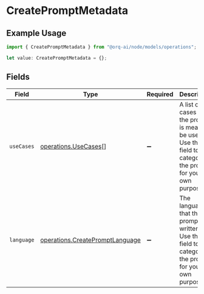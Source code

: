 # CreatePromptMetadata

## Example Usage

```typescript
import { CreatePromptMetadata } from "@orq-ai/node/models/operations";

let value: CreatePromptMetadata = {};
```

## Fields

| Field                                                                                                                     | Type                                                                                                                      | Required                                                                                                                  | Description                                                                                                               |
| ------------------------------------------------------------------------------------------------------------------------- | ------------------------------------------------------------------------------------------------------------------------- | ------------------------------------------------------------------------------------------------------------------------- | ------------------------------------------------------------------------------------------------------------------------- |
| `useCases`                                                                                                                | [operations.UseCases](../../models/operations/usecases.md)[]                                                              | :heavy_minus_sign:                                                                                                        | A list of use cases that the prompt is meant to be used for. Use this field to categorize the prompt for your own purpose |
| `language`                                                                                                                | [operations.CreatePromptLanguage](../../models/operations/createpromptlanguage.md)                                        | :heavy_minus_sign:                                                                                                        | The language that the prompt is written in. Use this field to categorize the prompt for your own purpose                  |